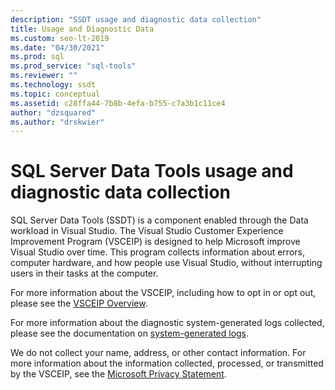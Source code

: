 ```yaml
---
description: "SSDT usage and diagnostic data collection"
title: Usage and Diagnostic Data
ms.custom: seo-lt-2019
ms.date: "04/30/2021"
ms.prod: sql
ms.prod_service: "sql-tools"
ms.reviewer: ""
ms.technology: ssdt
ms.topic: conceptual
ms.assetid: c28ffa44-7b8b-4efa-b755-c7a3b1c11ce4
author: "dzsquared"
ms.author: "drskwier"
---
```


# SQL Server Data Tools usage and diagnostic data collection

SQL Server Data Tools (SSDT) is a component enabled through the Data workload in Visual Studio.  The Visual Studio Customer Experience Improvement Program (VSCEIP) is designed to help Microsoft improve Visual Studio over time. This program collects information about errors, computer hardware, and how people use Visual Studio, without interrupting users in their tasks at the computer.

For more information about the VSCEIP, including how to opt in or opt out, please see the [VSCEIP Overview](https://docs.microsoft.com/visualstudio/ide/visual-studio-experience-improvement-program).

For more information about the diagnostic system-generated logs collected, please see the documentation on [system-generated logs](https://docs.microsoft.com/visualstudio/ide/diagnostic-data-collection).


We do not collect your name, address, or other contact information. For more information about the information collected, processed, or transmitted by the VSCEIP, see the [Microsoft Privacy Statement](https://privacy.microsoft.com/privacystatement).
